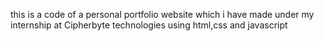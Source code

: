 this is a code of a personal portfolio website which i have made under my internship at Cipherbyte technologies using html,css and javascript
